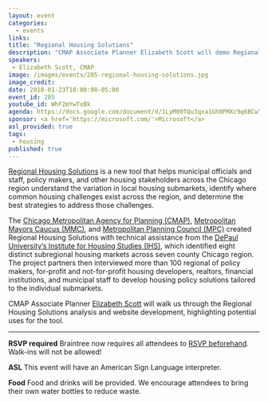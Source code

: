 ```yaml
---
layout: event
categories: 
  - events
links:
title: "Regional Housing Solutions"
description: "CMAP Associate Planner Elizabeth Scott will demo Regional Housing Solutions - a new tool that helps municipal officials and staff, policy makers, and other housing stakeholders across the Chicago region understand the variation in local housing submarkets, identify where common housing challenges exist across the region, and determine the best strategies to address those challenges."
speakers:
 - Elizabeth Scott, CMAP
image: /images/events/285-regional-housing-solutions.jpg
image_credit: 
date: 2018-01-23T18:00:00-05:00
event_id: 285
youtube_id: WhF2mYwTxBk
agenda: https://docs.google.com/document/d/1LyM00TQu3qxa1Gh8PMXc9q6BCwTAy3OfIJOuSQ7EmZA/edit#
sponsor: <a href='https://microsoft.com/'>Microsoft</a>
asl_provided: true
tags: 
 - housing
published: true
---
```


[Regional Housing Solutions](https://www.regionalhousingsolutions.org/) is a new tool that helps municipal officials and staff, policy makers, and other housing stakeholders across the Chicago region understand the variation in local housing submarkets, identify where common housing challenges exist across the region, and determine the best strategies to address those challenges.

The [Chicago Metropolitan Agency for Planning (CMAP)](http://www.cmap.illinois.gov/), [Metropolitan Mayors Caucus (MMC)](http://mayorscaucus.org/), and [Metropolitan Planning Council (MPC)](http://www.metroplanning.org/index.html) created Regional Housing Solutions with technical assistance from the [DePaul University’s Institute for Housing Studies (IHS)](https://www.housingstudies.org/), which identified eight distinct subregional housing markets across seven county Chicago region. The project partners then interviewed more than 100 regional of policy makers, for-profit and not-for-profit housing developers, realtors, financial institutions, and municipal staff to develop housing policy solutions tailored to the individual submarkets.

CMAP Associate Planner [Elizabeth Scott](https://www.linkedin.com/in/elizabethdscott/) will walk us through the Regional Housing Solutions analysis and website development, highlighting potential uses for the tool.

---

**RSVP required** Braintree now requires all attendees to [RSVP beforehand](https://www.eventbrite.com/e/chi-hack-night-registration-41703945624). Walk-ins will not be allowed!

**ASL** This event will have an American Sign Language interpreter.

**Food** Food and drinks will be provided. We encourage attendees to bring their own water bottles to reduce waste.